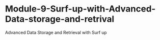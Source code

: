 # Module-9-Surf-up-with-Advanced-Data-storage-and-retrival
Advanced Data Storage and Retrieval with Surf up
